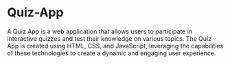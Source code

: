 # Quiz-App
A Quiz App is a web application that allows users to participate in interactive quizzes and test their knowledge on various topics. The Quiz App is created using HTML, CSS, and JavaScript, leveraging the capabilities of these technologies to create a dynamic and engaging user experience.
